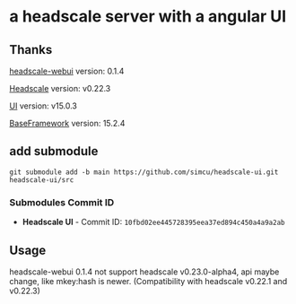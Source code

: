 # a headscale server with a angular UI

## Thanks 

[headscale-webui](https://github.com/iFargle/headscale-webui) version: 0.1.4 

[Headscale](https://github.com/juanfont/headscale) version: v0.22.3 

[UI](https://github.com/NG-ZORRO/ng-zorro-antd) version: v15.0.3

[BaseFramework](https://github.com/NG-ZORRO/ng-zorro-antd) version: 15.2.4

## add submodule

```shell
git submodule add -b main https://github.com/simcu/headscale-ui.git headscale-ui/src
```

### Submodules Commit ID

- **Headscale UI** - Commit ID: `10fbd02ee445728395eea37ed894c450a4a9a2ab`

## Usage

headscale-webui 0.1.4 not support headscale v0.23.0-alpha4, api maybe change, like mkey:hash is newer. (Compatibility with headscale v0.22.1 and v0.22.3)
